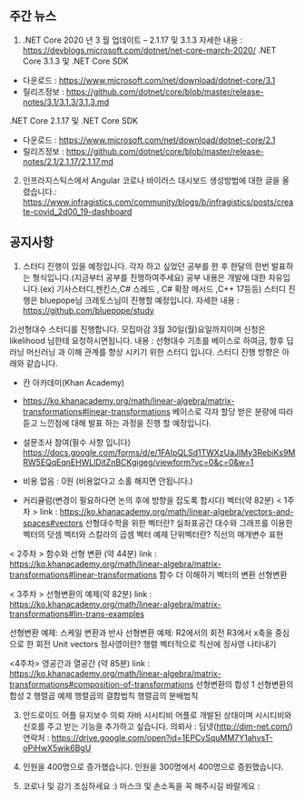 ## 주간 뉴스 

1) .NET Core 2020 년 3 월 업데이트 – 2.1.17 및 3.1.3
자세한 내용 : https://devblogs.microsoft.com/dotnet/net-core-march-2020/
.NET Core 3.1.3 및 .NET Core SDK
- 다운로드 : https://www.microsoft.com/net/download/dotnet-core/3.1
- 릴리즈정보 : https://github.com/dotnet/core/blob/master/release-notes/3.1/3.1.3/3.1.3.md

.NET Core 2.1.17 및 .NET Core SDK
- 다운로드 : https://www.microsoft.com/net/download/dotnet-core/2.1
- 릴리즈정보 : https://github.com/dotnet/core/blob/master/release-notes/2.1/2.1.17/2.1.17.md

2) 인프라지스틱스에서 Angular 코로나 바이러스 대시보드 생성방법에 대한 글을 올렸습니다.: https://www.infragistics.com/community/blogs/b/infragistics/posts/create-covid_2d00_19-dashboard


## 공지사항

1) 스터디 진행이 있을 예정입니다.
각자 하고 싶었던 공부를 한 후 한달의 한번 발표하는 형식입니다.(지금부터 공부를 진행하여주세요)
공부 내용은 개발에 대한 자유입니다.(ex) 기사스터디,젠킨스,C# 스레드 , C# 확장 메서드 ,C++ 17등등)
스터디 진행은 bluepope님 크레토스님이 진행할 예정입니다.
자세한 내용 : https://github.com/bluepope/study

2)선형대수 스터디를 진행합니다. 모집마감 3월 30일(월)요일까지이며 신청은 likelihood 님한테 요청하시면됩니다.
내용 : 선형대수 기초를 베이스로 하여금, 향후 딥러닝 머신러닝 과 이해 관계를 향상 시키기 위한 스터디 입니다.
스터디  진행 방향은 아래와 같습니다.
* 칸 아카데미(Khan Academy) 
- https://ko.khanacademy.org/math/linear-algebra/matrix-transformations#linear-transformations
  베이스로 각자 할당 받은 분량에 따라 듣고 느낀점에 대해 발표 하는 과정을 진행 할 예정입니다.

* 설문조사 참여(필수 사항 입니다)
https://docs.google.com/forms/d/e/1FAIpQLSd1TWXzUaJlMy3RebiKs9MRW5EQqEqnEHWLlDitZnBCKgigeg/viewform?vc=0&c=0&w=1

* 비용 없음 : 0원 (비용없다고 소홀 해지면 안됩니다.)

* 커리큘럼(변경이 필요하다면 논의 후에 방향을 잡도록 합시다)
벡터(약 82분)
< 1주차 >
link : https://ko.khanacademy.org/math/linear-algebra/vectors-and-spaces#vectors
선형대수학을 위한 벡터란?
실좌표공간
대수와 그래프를 이용한 벡터의 덧셈
벡터와 스칼라의 곱셈
벡터 예제
단위벡터란?
직선의 매개변수 표현

< 2주차 >
함수와 선형 변환 (약 44분)
link : https://ko.khanacademy.org/math/linear-algebra/matrix-transformations#linear-transformations
함수 더 이해하기
벡터의 변환
선형변환

< 3주차 >
선형변환의 예제(약 82분)
link : https://ko.khanacademy.org/math/linear-algebra/matrix-transformations#lin-trans-examples
 
선형변환 예제: 스케일 변환과 반사
선형변환 예제: R2에서의 회전
R3에서 x축을 중심으로 한 회전
Unit vectors
정사영이란?
행렬 벡터적으로 직선에 정사영 나타내기

<4주차>
영공간과 열공간 (약 85분)
link : https://ko.khanacademy.org/math/linear-algebra/matrix-transformations#composition-of-transformations
선형변환의 합성 1
선형변환의 합성 2
행렬곱 예제
행렬곱의 결합법칙
행렬곱의 분배법칙

3) 안드로이드 어플 유지보수 의뢰
자바 시시티비 어플로 개발된 상태이며 시시티비와 신호를 주고 받는 기능을 추가하고 싶습니다.
의뢰사 : 딤넷(http://dim-net.com/)
연락처 : https://drive.google.com/open?id=1EPCvSquMM7Y1ahvsT-oPiHwX5wik6BgU

4) 인원을 400명으로 증가했습니다.
인원을 300명에서 400명으로 증원했습니다.

5) 코로나 및 감기 조심하세요 :)
마스크 및 손소독을 꼭 해주시길 바랄게요 :
